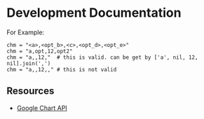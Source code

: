 Development Documentation
=========================

For Example:

	chm = "<a>,<opt_b>,<c>,<opt_d>,<opt_e>"
	chm = "a,opt,12,opt2"
	chm = "a,,12,"  # this is valid. can be get by ['a', nil, 12, nil].join(',')
	chm = "a,,12,," # this is not valid


Resources
---------
* [Google Chart API](http://code.google.com/apis/chart/docs)

